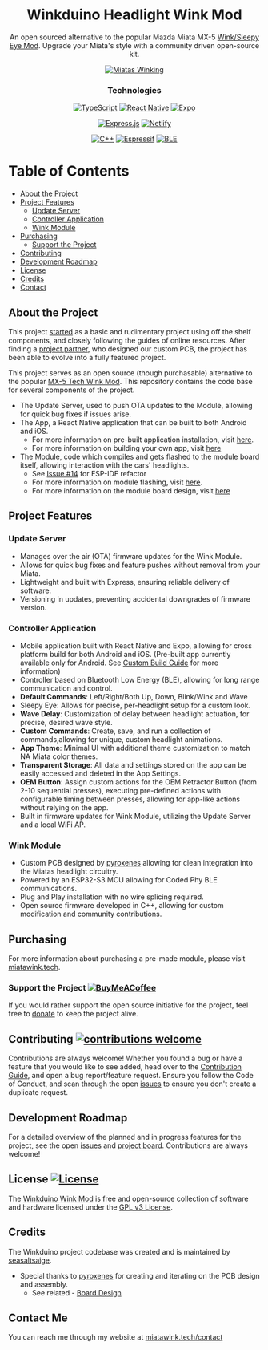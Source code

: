 <div align="center">

# Winkduino Headlight Wink Mod
An open sourced alternative to the popular Mazda Miata MX-5 [Wink/Sleepy Eye Mod](https://mx5tech.co.uk/wink-sleepy-eye-mod). Upgrade your Miata's style with a community driven open-source kit.

[![Miatas Winking](https://img.shields.io/badge/Miatas-Winking-darkred?style=for-the-badge)](https://tenor.com/view/miata-wink-miata-wink-i-stole-this-gif-pop-up-headlights-gif-25076583)
### Technologies
[![TypeScript](https://img.shields.io/badge/typescript-%23007ACC.svg?style=for-the-badge&logo=typescript&logoColor=white)](https://www.typescriptlang.org/)
[![React Native](https://img.shields.io/badge/react_native-%2320232a.svg?style=for-the-badge&logo=react&logoColor=%2361DAFB)](https://reactnative.dev/)
[![Expo](https://img.shields.io/badge/expo-1C1E24?style=for-the-badge&logo=expo&logoColor=#D04A37)](https://docs.expo.dev/)

[![Express.js](https://img.shields.io/badge/express.js-%23404d59.svg?style=for-the-badge&logo=express&logoColor=%2361DAFB)](https://expressjs.com/)
[![Netlify](https://img.shields.io/badge/netlify-%23000000.svg?style=for-the-badge&logo=netlify&logoColor=#00C7B7)](https://www.netlify.com/)

[![C++](https://img.shields.io/badge/c++-%2300599C.svg?style=for-the-badge&logo=c%2B%2B&logoColor=white)](https://cplusplus.com/)
[![Espressif](https://img.shields.io/badge/espressif-E7352C.svg?style=for-the-badge&logo=espressif&logoColor=white)](https://www.espressif.com/)
[![BLE](https://img.shields.io/badge/Bluetooth_Low_Energy-0082FC.svg?style=for-the-badge&logo=Bluetooth&logoColor=white)](https://www.bluetooth.com/learn-about-bluetooth/tech-overview/)
</div>

# Table of Contents
- [About the Project](#about-the-project)
- [Project Features](#project-features)
  - [Update Server](#update-server)
  - [Controller Application](#controller-application)
  - [Wink Module](#wink-module)
- [Purchasing](#purchasing)
  - [Support the Project](#support-the-project-)
- [Contributing](#contributing-)
- [Development Roadmap](#development-roadmap)
- [License](#license-)
- [Credits](#credits)
- [Contact](#contact-me)


## About the Project
This project [started](https://github.com/seasaltsaige/popup-wink-mod) as a basic and rudimentary project using off the shelf components, and closely following the guides of online resources. After finding a [project partner](https://github.com/pyroxenes), who designed our custom PCB, the project has been able to evolve into a fully featured project.

This project serves as an open source (though purchasable) alternative to the popular [MX-5 Tech Wink Mod](https://mx5tech.co.uk/wink-sleepy-eye-mod). This repository contains the code base for several components of the project. 
- The Update Server, used to push OTA updates to the Module, allowing for quick bug fixes if issues arise.
- The App, a React Native application that can be built to both Android and iOS. 
  - For more information on pre-built application installation, visit [here](./docs/build/BUILD.md#pre-built-application).
  - For more information on building your own app, visit [here](./docs/build/BUILD.md#custom-build-artifact)
- The Module, code which compiles and gets flashed to the module board itself, allowing interaction with the cars' headlights.
  - See [Issue #14](https://github.com/seasaltsaige/winkduino-long-range/issues/14) for ESP-IDF refactor
  - For more information on module flashing, visit [here](./docs/build/FLASHING.md).
  - For more information on the module board design, visit [here](todo:link_to_board_design)

## Project Features
### Update Server
- Manages over the air (OTA) firmware updates for the Wink Module.
- Allows for quick bug fixes and feature pushes without removal from your Miata.
- Lightweight and built with Express, ensuring reliable delivery of software.
- Versioning in updates, preventing accidental downgrades of firmware version.
### Controller Application 
- Mobile application built with React Native and Expo, allowing for cross platform build for both Android and iOS. (Pre-built app currently available only for Android. See [Custom Build Guide](./docs/build/BUILD.md#custom-build-artifact) for more information)
- Controller based on Bluetooth Low Energy (BLE), allowing for long range communication and control.
- **Default Commands**: Left/Right/Both Up, Down, Blink/Wink and Wave
- Sleepy Eye: Allows for precise, per-headlight setup for a custom look.
- **Wave Delay**: Customization of delay between headlight actuation, for precise, desired wave style.
- **Custom Commands**: Create, save, and run a collection of commands,allowing for unique, custom headlight animations.
- **App Theme**: Minimal UI with additional theme customization to match NA Miata color themes.
- **Transparent Storage**: All data and settings stored on the app can be easily accessed and deleted in the App Settings.
- **OEM Button**: Assign custom actions for the OEM Retractor Button (from 2-10 sequential presses), executing pre-defined actions with configurable timing between presses, allowing for app-like actions without relying on the app. 
- Built in firmware updates for Wink Module, utilizing the Update Server and a local WiFi AP.

### Wink Module
- Custom PCB designed by [pyroxenes](https://github.com/pyroxenes) allowing for clean integration into the Miatas headlight circuitry.
- Powered by an ESP32-S3 MCU allowing for Coded Phy BLE communications.
- Plug and Play installation with no wire splicing required.
- Open source firmware developed in C++, allowing for custom modification and community contributions.

## Purchasing
For more information about purchasing a pre-made module, please visit [miatawink.tech](https://miatawink.tech/).


### Support the Project [![BuyMeACoffee](https://img.shields.io/badge/Buy%20Me%20a%20Coffee-ffdd00?style=for-the-badge&logo=buy-me-a-coffee&logoColor=black)](https://buymeacoffee.com/seasaltsaige)
If you would rather support the open source initiative for the project, feel free to [donate](https://buymeacoffee.com/seasaltsaige) to keep the project alive.

## Contributing [![contributions welcome](https://img.shields.io/badge/contributions-welcome-darkred.svg?style=for-the-badge)](./docs/CONTRIBUTING.md)
Contributions are always welcome! Whether you found a bug or have a feature that you would like to see added, head over to the [Contribution Guide](./docs/CONTRIBUTING.md), and open a bug report/feature request. Ensure you follow the Code of Conduct, and scan through the open [issues](https://github.com/seasaltsaige/winkduino-long-range/issues) to ensure you don't create a duplicate request.

## Development Roadmap
For a detailed overview of the planned and in progress features for the project, see the open [issues](https://github.com/seasaltsaige/winkduino-long-range/issues) and [project board](https://github.com/users/seasaltsaige/projects/1).
Contributions are always welcome!

## License [![License](https://img.shields.io/github/license/seasaltsaige/winkduino-long-range?style=for-the-badge)](./LICENSE)
The [Winkduino Wink Mod](https://github.com/seasaltsaige/winkduino-long-range) is free and open-source collection of software and hardware licensed under the [GPL v3 License](./LICENSE). 

## Credits
The Winkduino project codebase was created and is maintained by [seasaltsaige](https://github.com/seasaltsaige).

- Special thanks to [pyroxenes](https://github.com/pyroxenes) for creating and iterating on the PCB design and assembly. 
  - See related - [Board Design](todo:pyroxenes_github_link)


## Contact Me
You can reach me through my website at [miatawink.tech/contact](https://miatawink.tech/contact)